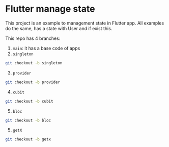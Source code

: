 # Flutter manage state

This project is an example to management state in Flutter app. All examples do the same, has a state with User and if exist this.

This repo has 4 branches:

1. `main`: it has a base code of apps
2. `singleton`

```bash
git checkout -b singleton
```

3. `provider`

```bash
git checkout -b provider
```

4. `cubit`

```bash
git checkout -b cubit
```

5. `bloc`

```bash
git checkout -b bloc
```

5. `getX`

```bash
git checkout -b getx
```
